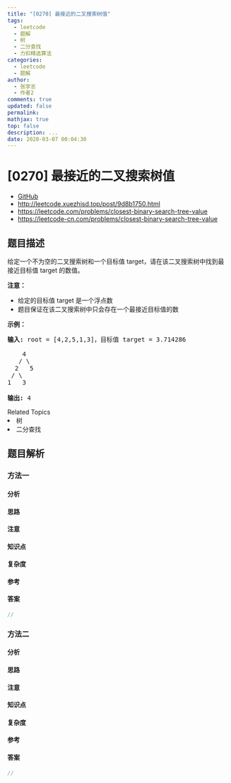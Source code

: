 ```yaml
---
title: "[0270] 最接近的二叉搜索树值"
tags:
  - leetcode
  - 题解
  - 树
  - 二分查找
  - 力扣精选算法
categories:
  - leetcode
  - 题解
author:
  - 张学志
  - 作者2
comments: true
updated: false
permalink:
mathjax: true
top: false
description: ...
date: 2020-03-07 00:04:30
---
```



# [0270] 最接近的二叉搜索树值
* [GitHub](https://github.com/algoboy101/LeetCodeCrowdsource/tree/master/_posts/QA/%5B0270%5D%20%E6%9C%80%E6%8E%A5%E8%BF%91%E7%9A%84%E4%BA%8C%E5%8F%89%E6%90%9C%E7%B4%A2%E6%A0%91%E5%80%BC.md)
* http://leetcode.xuezhisd.top/post/9d8b1750.html
* https://leetcode.com/problems/closest-binary-search-tree-value
* https://leetcode-cn.com/problems/closest-binary-search-tree-value


## 题目描述

<p>给定一个不为空的二叉搜索树和一个目标值 target，请在该二叉搜索树中找到最接近目标值 target 的数值。</p>

<p><strong>注意：</strong></p>

<ul>
	<li>给定的目标值 target 是一个浮点数</li>
	<li>题目保证在该二叉搜索树中只会存在一个最接近目标值的数</li>
</ul>

<p><strong>示例：</strong></p>

<pre><strong>输入:</strong> root = [4,2,5,1,3]，目标值 target = 3.714286

    4
   / \
  2   5
 / \
1   3

<strong>输出:</strong> 4
</pre>
<div><div>Related Topics</div><div><li>树</li><li>二分查找</li></div></div>


## 题目解析


### 方法一

#### 分析

#### 思路

#### 注意

#### 知识点

#### 复杂度

#### 参考

#### 答案

```cpp
//
```


### 方法二

#### 分析

#### 思路

#### 注意

#### 知识点

#### 复杂度

#### 参考

#### 答案

```cpp
//
```


